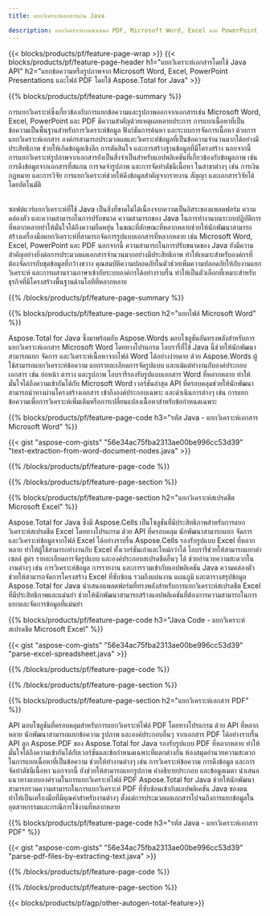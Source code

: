 ```yaml
---
title: แยกวิเคราะห์เอกสารผ่าน Java 

description: แยกวิเคราะห์งานนำเสนอ PDF, Microsoft Word, Excel และ PowerPoint ผ่านแอปพลิเคชัน Java ของคุณ แยกข้อความหรือรูปภาพได้อย่างง่ายดาย
---
```


{{< blocks/products/pf/feature-page-wrap >}}
{{< blocks/products/pf/feature-page-header h1="แยกวิเคราะห์เอกสารโดยใช้ Java API" h2="แยกข้อความหรือรูปภาพจาก Microsoft Word, Excel, PowerPoint Presentations และไฟล์ PDF โดยใช้ Aspose.Total for Java" >}}

{{% blocks/products/pf/feature-page-summary %}}

การแยกวิเคราะห์ซึ่งเกี่ยวข้องกับการแยกข้อความและรูปภาพออกจากเอกสารเช่น Microsoft Word, Excel, PowerPoint และ PDF มีความสำคัญด้วยเหตุผลหลายประการ การแยกเนื้อหาที่เป็นข้อความเป็นพื้นฐานสำหรับการวิเคราะห์ข้อมูล ฟังก์ชันการค้นหา และระบบการจัดการเนื้อหา ด้วยการแยกวิเคราะห์เอกสาร องค์กรสามารถประมวลผลและวิเคราะห์ข้อมูลที่เป็นข้อความจำนวนมากได้อย่างมีประสิทธิภาพ ช่วยให้เกิดข้อมูลเชิงลึก การตัดสินใจ และการสร้างฐานข้อมูลที่มีโครงสร้าง นอกจากนี้ การแยกวิเคราะห์รูปภาพจากเอกสารยังเป็นสิ่งจำเป็นสำหรับแอปพลิเคชันที่เกี่ยวข้องกับข้อมูลภาพ เช่น การดึงข้อมูลจากเอกสารที่สแกน การจดจำรูปภาพ และการจัดทำดัชนีเนื้อหา ในสาขาต่างๆ เช่น การเงิน กฎหมาย และการวิจัย การแยกวิเคราะห์ช่วยให้ดึงข้อมูลสำคัญจากรายงาน สัญญา และเอกสารวิจัยได้โดยอัตโนมัติ  <br /><br />

ซอฟต์แวร์แยกวิเคราะห์ที่ใช้ Java เป็นสิ่งที่ขาดไม่ได้เนื่องจากความเป็นอิสระของแพลตฟอร์ม ความคล่องตัว และความสามารถในการปรับขนาด ความสามารถของ Java ในการทำงานบนระบบปฏิบัติการที่หลากหลายทำให้มั่นใจได้ถึงความยืดหยุ่น ในขณะที่ลักษณะที่หลากหลายช่วยให้นักพัฒนาสามารถสร้างเครื่องมือแยกวิเคราะห์ที่สามารถจัดการรูปแบบเอกสารที่หลากหลาย เช่น Microsoft Word, Excel, PowerPoint และ PDF นอกจากนี้ ความสามารถในการปรับขนาดของ Java ยังมีความสำคัญอย่างยิ่งต่อการประมวลผลเอกสารจำนวนมากอย่างมีประสิทธิภาพ ทำให้เหมาะสำหรับองค์กรที่ต้องจัดการกับชุดข้อมูลที่กว้างขวาง คุณสมบัติความปลอดภัยในตัวช่วยเพิ่มความปลอดภัยให้กับงานแยกวิเคราะห์ และการผสานรวมภาษาเข้ากับระบบองค์กรได้อย่างราบรื่น ทำให้เป็นตัวเลือกที่เหมาะสำหรับธุรกิจที่มีโครงสร้างพื้นฐานด้านไอทีที่หลากหลาย

{{% /blocks/products/pf/feature-page-summary  %}}

{{% blocks/products/pf/feature-page-section  h2="แยกไฟล์ Microsoft Word" %}}

Aspose.Total for Java ซึ่งมาพร้อมกับ Aspose.Words มอบโซลูชันอันทรงพลังสำหรับการแยกวิเคราะห์เอกสาร Microsoft Word โดยทางโปรแกรม ไลบรารี่ที่ใช้ Java นี้ช่วยให้นักพัฒนาสามารถแยก จัดการ และวิเคราะห์เนื้อหาจากไฟล์ Word ได้อย่างง่ายดาย ด้วย Aspose.Words ผู้ใช้สามารถแยกวิเคราะห์ข้อความ แยกรายละเอียดการจัดรูปแบบ และแม้แต่ทำงานกับองค์ประกอบเอกสาร เช่น ย่อหน้า ตาราง และรูปภาพ ไลบรารีรองรับรูปแบบเอกสาร Word ที่หลากหลาย ทำให้มั่นใจได้ถึงความเข้ากันได้กับ Microsoft Word เวอร์ชันล่าสุด API ที่ครอบคลุมช่วยให้นักพัฒนาสามารถนำทางผ่านโครงสร้างเอกสาร เข้าถึงองค์ประกอบเฉพาะ และดำเนินการต่างๆ เช่น การแยกข้อความเพื่อการวิเคราะห์เพิ่มเติมหรือการเปลี่ยนแปลงเนื้อหาสำหรับข้อกำหนดเฉพาะ

{{% blocks/products/pf/feature-page-code h3="รหัส Java - แยกวิเคราะห์เอกสาร Microsoft Word" %}}

{{< gist "aspose-com-gists" "56e34ac75fba2313ae00be996cc53d39" "text-extraction-from-word-document-nodes.java" >}}

{{% /blocks/products/pf/feature-page-code  %}}

{{% /blocks/products/pf/feature-page-section %}}

{{% blocks/products/pf/feature-page-section  h2="แยกวิเคราะห์สเปรดชีต Microsoft Excel" %}}

Aspose.Total for Java ซึ่งมี Aspose.Cells เป็นโซลูชันที่มีประสิทธิภาพสำหรับการแยกวิเคราะห์สเปรดชีต Excel โดยทางโปรแกรม ด้วย API ที่ครอบคลุม นักพัฒนาสามารถแยก จัดการ และวิเคราะห์ข้อมูลจากไฟล์ Excel ได้อย่างราบรื่น Aspose.Cells รองรับรูปแบบ Excel ที่หลากหลาย ทำให้ผู้ใช้สามารถทำงานกับ Excel ทั้งเวอร์ชันเก่าและใหม่กว่าได้ ไลบรารีช่วยให้สามารถแยกค่าเซลล์ สูตร รายละเอียดการจัดรูปแบบ และองค์ประกอบสเปรดชีตอื่นๆ ได้ ช่วยอำนวยความสะดวกในงานต่างๆ เช่น การวิเคราะห์ข้อมูล การรายงาน และการรวมเข้ากับแอปพลิเคชัน Java ความคล่องตัวช่วยให้สามารถจัดการโครงสร้าง Excel ที่ซับซ้อน รวมถึงแผ่นงาน แผนภูมิ และตารางสรุปข้อมูล Aspose.Total for Java นำเสนอแพลตฟอร์มที่ทรงพลังสำหรับการแยกวิเคราะห์สเปรดชีต Excel ที่มีประสิทธิภาพและแม่นยำ ช่วยให้นักพัฒนาสามารถสร้างแอปพลิเคชันที่ต้องการความสามารถในการแยกและจัดการข้อมูลที่แม่นยำ

{{% blocks/products/pf/feature-page-code h3="Java Code - แยกวิเคราะห์สเปรดชีต Microsoft Excel" %}}

{{< gist "aspose-com-gists" "56e34ac75fba2313ae00be996cc53d39" "parse-excel-spreadsheet.java" >}}

{{% /blocks/products/pf/feature-page-code  %}}

{{% /blocks/products/pf/feature-page-section %}}

{{% blocks/products/pf/feature-page-section  h2="แยกวิเคราะห์เอกสาร PDF" %}}

API มอบโซลูชันที่ครอบคลุมสำหรับการแยกวิเคราะห์ไฟล์ PDF โดยทางโปรแกรม ด้วย API ที่หลากหลาย นักพัฒนาสามารถแยกข้อความ รูปภาพ และองค์ประกอบอื่นๆ จากเอกสาร PDF ได้อย่างราบรื่น API ลูก Aspose.PDF ของ Aspose.Total for Java รองรับรูปแบบ PDF ที่หลากหลาย ทำให้มั่นใจได้ถึงความเข้ากันได้กับเวอร์ชันและข้อกำหนดเฉพาะที่แตกต่างกัน ห้องสมุดอำนวยความสะดวกในการแยกเนื้อหาที่เป็นข้อความ ช่วยให้ทำงานต่างๆ เช่น การวิเคราะห์ข้อความ การดึงข้อมูล และการจัดทำดัชนีเนื้อหา นอกจากนี้ ยังช่วยให้สามารถแยกรูปภาพ คำอธิบายประกอบ และข้อมูลเมตา นำเสนอแนวทางแบบองค์รวมในการแยกวิเคราะห์ไฟล์ PDF Aspose.Total for Java ช่วยให้นักพัฒนาสามารถรวมความสามารถในการแยกวิเคราะห์ PDF ที่ซับซ้อนเข้ากับแอปพลิเคชัน Java ของตน ทำให้เป็นเครื่องมือที่มีคุณค่าสำหรับงานต่างๆ ตั้งแต่การประมวลผลเอกสารไปจนถึงการแยกข้อมูลในอุตสาหกรรมและกรณีการใช้งานที่หลากหลาย

{{% blocks/products/pf/feature-page-code h3="รหัส Java - แยกวิเคราะห์เอกสาร PDF" %}}

{{< gist "aspose-com-gists" "56e34ac75fba2313ae00be996cc53d39" "parse-pdf-files-by-extracting-text.java" >}}

{{% /blocks/products/pf/feature-page-code  %}}

{{% /blocks/products/pf/feature-page-section %}}

{{< blocks/products/pf/agp/other-autogen-total-feature>}}